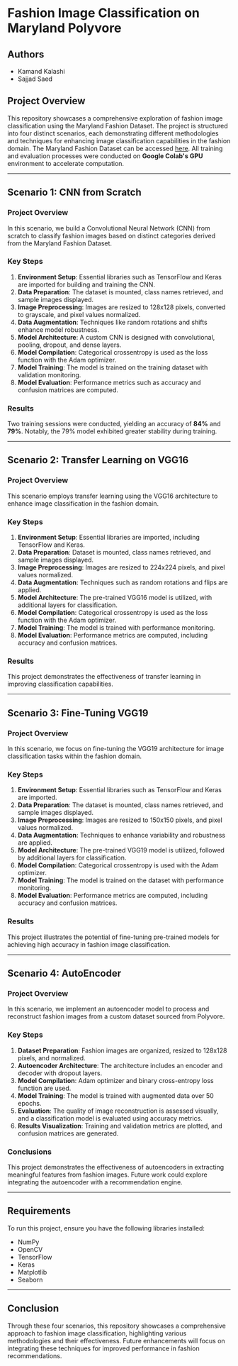 # Fashion Image Classification on Maryland Polyvore 

## Authors
- Kamand Kalashi
- Sajjad Saed

## Project Overview
This repository showcases a comprehensive exploration of fashion image classification using the Maryland Fashion Dataset. The project is structured into four distinct scenarios, each demonstrating different methodologies and techniques for enhancing image classification capabilities in the fashion domain. The Maryland Fashion Dataset can be accessed [here](https://github.com/AemikaChow/AiDLab-fAshIon-Data/blob/main/Datasets/cleaned-maryland.md). All training and evaluation processes were conducted on **Google Colab's GPU** environment to accelerate computation.

---

## Scenario 1: CNN from Scratch

### Project Overview
In this scenario, we build a Convolutional Neural Network (CNN) from scratch to classify fashion images based on distinct categories derived from the Maryland Fashion Dataset.

### Key Steps
1. **Environment Setup**: Essential libraries such as TensorFlow and Keras are imported for building and training the CNN.
2. **Data Preparation**: The dataset is mounted, class names retrieved, and sample images displayed.
3. **Image Preprocessing**: Images are resized to 128x128 pixels, converted to grayscale, and pixel values normalized.
4. **Data Augmentation**: Techniques like random rotations and shifts enhance model robustness.
5. **Model Architecture**: A custom CNN is designed with convolutional, pooling, dropout, and dense layers.
6. **Model Compilation**: Categorical crossentropy is used as the loss function with the Adam optimizer.
7. **Model Training**: The model is trained on the training dataset with validation monitoring.
8. **Model Evaluation**: Performance metrics such as accuracy and confusion matrices are computed.

### Results
Two training sessions were conducted, yielding an accuracy of **84%** and **79%**. Notably, the 79% model exhibited greater stability during training.

---

## Scenario 2: Transfer Learning on VGG16

### Project Overview
This scenario employs transfer learning using the VGG16 architecture to enhance image classification in the fashion domain.

### Key Steps
1. **Environment Setup**: Essential libraries are imported, including TensorFlow and Keras.
2. **Data Preparation**: Dataset is mounted, class names retrieved, and sample images displayed.
3. **Image Preprocessing**: Images are resized to 224x224 pixels, and pixel values normalized.
4. **Data Augmentation**: Techniques such as random rotations and flips are applied.
5. **Model Architecture**: The pre-trained VGG16 model is utilized, with additional layers for classification.
6. **Model Compilation**: Categorical crossentropy is used as the loss function with the Adam optimizer.
7. **Model Training**: The model is trained with performance monitoring.
8. **Model Evaluation**: Performance metrics are computed, including accuracy and confusion matrices.

### Results
This project demonstrates the effectiveness of transfer learning in improving classification capabilities.

---

## Scenario 3: Fine-Tuning VGG19

### Project Overview
In this scenario, we focus on fine-tuning the VGG19 architecture for image classification tasks within the fashion domain.

### Key Steps
1. **Environment Setup**: Essential libraries such as TensorFlow and Keras are imported.
2. **Data Preparation**: The dataset is mounted, class names retrieved, and sample images displayed.
3. **Image Preprocessing**: Images are resized to 150x150 pixels, and pixel values normalized.
4. **Data Augmentation**: Techniques to enhance variability and robustness are applied.
5. **Model Architecture**: The pre-trained VGG19 model is utilized, followed by additional layers for classification.
6. **Model Compilation**: Categorical crossentropy is used with the Adam optimizer.
7. **Model Training**: The model is trained on the dataset with performance monitoring.
8. **Model Evaluation**: Performance metrics are computed, including accuracy and confusion matrices.

### Results
This project illustrates the potential of fine-tuning pre-trained models for achieving high accuracy in fashion image classification.

---

## Scenario 4: AutoEncoder

### Project Overview
In this scenario, we implement an autoencoder model to process and reconstruct fashion images from a custom dataset sourced from Polyvore.

### Key Steps
1. **Dataset Preparation**: Fashion images are organized, resized to 128x128 pixels, and normalized.
2. **Autoencoder Architecture**: The architecture includes an encoder and decoder with dropout layers.
3. **Model Compilation**: Adam optimizer and binary cross-entropy loss function are used.
4. **Model Training**: The model is trained with augmented data over 50 epochs.
5. **Evaluation**: The quality of image reconstruction is assessed visually, and a classification model is evaluated using accuracy metrics.
6. **Results Visualization**: Training and validation metrics are plotted, and confusion matrices are generated.

### Conclusions
This project demonstrates the effectiveness of autoencoders in extracting meaningful features from fashion images. Future work could explore integrating the autoencoder with a recommendation engine.

---

## Requirements
To run this project, ensure you have the following libraries installed:
- NumPy
- OpenCV
- TensorFlow
- Keras
- Matplotlib
- Seaborn

---

## Conclusion
Through these four scenarios, this repository showcases a comprehensive approach to fashion image classification, highlighting various methodologies and their effectiveness. Future enhancements will focus on integrating these techniques for improved performance in fashion recommendations.
